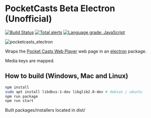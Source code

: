 # PocketCasts Beta Electron (Unofficial)

[![Build Status](https://travis-ci.org/davegallant/pocketcasts-electron.svg?branch=master)](https://travis-ci.org/davegallant/pocketcasts-electron)
[![Total alerts](https://img.shields.io/lgtm/alerts/g/davegallant/pocketcasts-electron.svg?logo=lgtm&logoWidth=18)](https://lgtm.com/projects/g/davegallant/pocketcasts-electron/alerts/)
[![Language grade: JavaScript](https://img.shields.io/lgtm/grade/javascript/g/davegallant/pocketcasts-electron.svg?logo=lgtm&logoWidth=18)](https://lgtm.com/projects/g/davegallant/pocketcasts-electron/context:javascript)


![pocketcasts_electron](https://user-images.githubusercontent.com/4519234/68080121-fbb9f500-fdca-11e9-99ce-fd13bbe91571.png)


Wraps the [Pocket Casts Web Player](https://play.pocketcasts.com/) web page in an [electron](https://electronjs.org/) package.

Media keys are mapped.

## How to build (Windows, Mac and Linux)

```bash
npm install
sudo apt install libdbus-1-dev libglib2.0-dev # debian / ubuntu
npm run package
npm run start
```

Built packages/installers located in dist/
